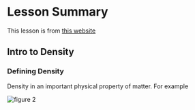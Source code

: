 # Lesson Summary

This lesson is from [this website](https://flexbooks.ck12.org/cbook/ck-12-middle-school-physical-science-flexbook-2.0/section/2.3/primary/lesson/density-ms-ps/)

## Intro to Density 

### Defining Density

Density in an important physical property of matter. 
For example 

![figure 2](balls.png)
